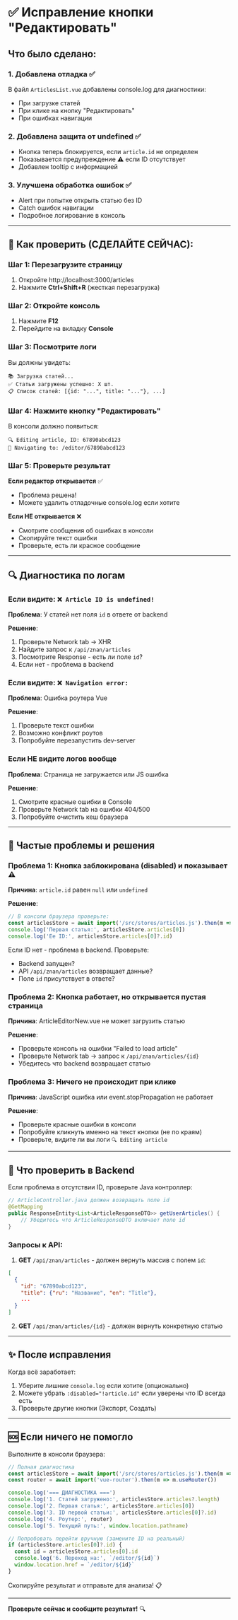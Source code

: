 # ✅ Исправление кнопки "Редактировать"

## Что было сделано:

### 1. Добавлена отладка ✅
В файл `ArticlesList.vue` добавлены console.log для диагностики:
- При загрузке статей
- При клике на кнопку "Редактировать"
- При ошибках навигации

### 2. Добавлена защита от undefined ✅
- Кнопка теперь блокируется, если `article.id` не определен
- Показывается предупреждение ⚠️ если ID отсутствует
- Добавлен tooltip с информацией

### 3. Улучшена обработка ошибок ✅
- Alert при попытке открыть статью без ID
- Catch ошибок навигации
- Подробное логирование в консоль

---

## 🧪 Как проверить (СДЕЛАЙТЕ СЕЙЧАС):

### Шаг 1: Перезагрузите страницу
1. Откройте http://localhost:3000/articles
2. Нажмите **Ctrl+Shift+R** (жесткая перезагрузка)

### Шаг 2: Откройте консоль
1. Нажмите **F12**
2. Перейдите на вкладку **Console**

### Шаг 3: Посмотрите логи
Вы должны увидеть:
```
📚 Загрузка статей...
✅ Статьи загружены успешно: X шт.
📋 Список статей: [{id: "...", title: "..."}, ...]
```

### Шаг 4: Нажмите кнопку "Редактировать"
В консоли должно появиться:
```
🔍 Editing article, ID: 67890abcd123
📝 Navigating to: /editor/67890abcd123
```

### Шаг 5: Проверьте результат

**Если редактор открывается** ✅
- Проблема решена!
- Можете удалить отладочные console.log если хотите

**Если НЕ открывается** ❌
- Смотрите сообщения об ошибках в консоли
- Скопируйте текст ошибки
- Проверьте, есть ли красное сообщение

---

## 🔍 Диагностика по логам

### Если видите: `❌ Article ID is undefined!`
**Проблема**: У статей нет поля `id` в ответе от backend

**Решение**:
1. Проверьте Network tab → XHR
2. Найдите запрос к `/api/znan/articles`
3. Посмотрите Response - есть ли поле `id`?
4. Если нет - проблема в backend

### Если видите: `❌ Navigation error:`
**Проблема**: Ошибка роутера Vue

**Решение**:
1. Проверьте текст ошибки
2. Возможно конфликт роутов
3. Попробуйте перезапустить dev-server

### Если НЕ видите логов вообще
**Проблема**: Страница не загружается или JS ошибка

**Решение**:
1. Смотрите красные ошибки в Console
2. Проверьте Network tab на ошибки 404/500
3. Попробуйте очистить кеш браузера

---

## 🐛 Частые проблемы и решения

### Проблема 1: Кнопка заблокирована (disabled) и показывает ⚠️
**Причина**: `article.id` равен `null` или `undefined`

**Решение**:
```javascript
// В консоли браузера проверьте:
const articlesStore = await import('/src/stores/articles.js').then(m => m.useArticlesStore())
console.log('Первая статья:', articlesStore.articles[0])
console.log('Ее ID:', articlesStore.articles[0]?.id)
```

Если ID нет - проблема в backend. Проверьте:
- Backend запущен?
- API `/api/znan/articles` возвращает данные?
- Поле `id` присутствует в ответе?

### Проблема 2: Кнопка работает, но открывается пустая страница
**Причина**: ArticleEditorNew.vue не может загрузить статью

**Решение**:
- Проверьте консоль на ошибки "Failed to load article"
- Проверьте Network tab → запрос к `/api/znan/articles/{id}`
- Убедитесь что backend возвращает статью

### Проблема 3: Ничего не происходит при клике
**Причина**: JavaScript ошибка или event.stopPropagation не работает

**Решение**:
- Проверьте красные ошибки в консоли
- Попробуйте кликнуть именно на текст кнопки (не по краям)
- Проверьте, видите ли вы логи `🔍 Editing article`

---

## 📝 Что проверить в Backend

Если проблема в отсутствии ID, проверьте Java контроллер:

```java
// ArticleController.java должен возвращать поле id
@GetMapping
public ResponseEntity<List<ArticleResponseDTO>> getUserArticles() {
    // Убедитесь что ArticleResponseDTO включает поле id
}
```

### Запросы к API:

1. **GET** `/api/znan/articles` - должен вернуть массив с полем `id`:
```json
[
  {
    "id": "67890abcd123",
    "title": {"ru": "Название", "en": "Title"},
    ...
  }
]
```

2. **GET** `/api/znan/articles/{id}` - должен вернуть конкретную статью

---

## ✨ После исправления

Когда всё заработает:
1. Уберите лишние `console.log` если хотите (опционально)
2. Можете убрать `:disabled="!article.id"` если уверены что ID всегда есть
3. Проверьте другие кнопки (Экспорт, Создать)

---

## 🆘 Если ничего не помогло

Выполните в консоли браузера:

```javascript
// Полная диагностика
const articlesStore = await import('/src/stores/articles.js').then(m => m.useArticlesStore())
const router = await import('vue-router').then(m => m.useRouter())

console.log('=== ДИАГНОСТИКА ===')
console.log('1. Статей загружено:', articlesStore.articles?.length)
console.log('2. Первая статья:', articlesStore.articles[0])
console.log('3. ID первой статьи:', articlesStore.articles[0]?.id)
console.log('4. Роутер:', router)
console.log('5. Текущий путь:', window.location.pathname)

// Попробовать перейти вручную (замените ID на реальный)
if (articlesStore.articles[0]?.id) {
  const id = articlesStore.articles[0].id
  console.log('6. Переход на:', `/editor/${id}`)
  window.location.href = `/editor/${id}`
}
```

Скопируйте результат и отправьте для анализа! 📋

---

**Проверьте сейчас и сообщите результат!** 🔍


